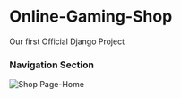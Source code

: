 # Online-Gaming-Shop
Our first Official Django Project<br>

### Navigation Section
![Shop Page-Home](https://user-images.githubusercontent.com/50420064/109504929-48e4ce80-7ac6-11eb-8600-6e965cbe2c12.jpg)
